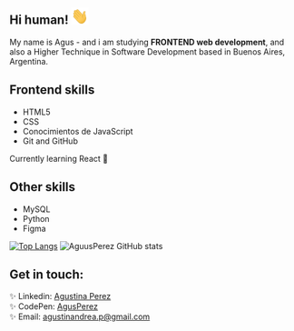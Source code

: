 ## Hi human! <img src="https://github.com/ABSphreak/ABSphreak/blob/master/gifs/Hi.gif" width="30px">
My name is Agus - and i am studying <strong>FRONTEND web development</strong>, and also a Higher Technique in Software Development based in Buenos Aires, Argentina.

## Frontend skills
  - HTML5
  - CSS 
  - Conocimientos de JavaScript
  - Git and GitHub

  Currently learning React 🚀

## Other skills
  - MySQL
  - Python 
  - Figma
 
 [![Top Langs](https://github-readme-stats.vercel.app/api/top-langs/?username=AguuusPerez&layout=compact&theme=buefy)](https://github.com/aguuusperez/github-readme-stats)
![AguusPerez GitHub stats](https://github-readme-stats.vercel.app/api?username=AguuusPerez&hide=contribs,prs&theme=buefy&show_icons=true) 



## Get in touch: 
   
 ✨ Linkedin: [Agustina Perez](https://www.linkedin.com/in/agustinandreaperez/) <br>
 ✨ CodePen: [AgusPerez](https://codepen.io/) <br>
 ✨ Email: [agustinandrea.p@gmail.com](mailto:agustinandrea.p@gmail.com)

<!---
AguuusPerez/AguuusPerez is a ✨ special ✨ repository because its `README.md` (this file) appears on your GitHub profile.
You can click the Preview link to take a look at your changes.
--->
